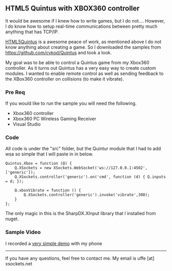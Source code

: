 ## HTML5 Quintus with XBOX360 controller
It would be awesome if I knew how to write games, but I do not....
However, I do know how to setup real-time communications between pretty much anything that has TCP/IP.

[HTML5Quintus](http://www.html5quintus.com/) is a awesome peace of work, as mentioned above I do not know anything about creating  a game. So I downloaded the samples from https://github.com/cykod/Quintus and took a look.

My goal was to be able to control a Quintus game from my Xbox360 controller.
As it turns out Quintus has a very easy way to create custom modules. I wanted to enable remote control as well as sending feedback to the XBox360 controller on collisions (to make it vibrate).

### Pre Req
If you would like to run the sample you will need the following.

 - Xbox360 controller
 - Xbox360 PC Wireless Gaming Receiver
 - Visual Studio

### Code
All code is under the "src" folder, but the Quintur module that I had to add wsa so simple that I will paste in in below.

    Quintus.Xbox = function (Q) {
        Q.XSockets = new XSockets.WebSocket('ws://127.0.0.1:4502', ['generic']);
        Q.XSockets.controller('generic').on('cmd', function (d) { Q.inputs = d; });
   
        Q.xboxVibrate = function () {        
            Q.XSockets.controller('generic').invoke('vibrate',300);
        }
    };

The only magic in this is the SharpDX.XInput library that I installed from nuget.

### Sample Video

I recorded a [very simple demo](http://youtu.be/QlEGF9nwSJc) with my phone


----------


If you have any questions, feel free to contact me. My email is uffe [at] xsockets.net